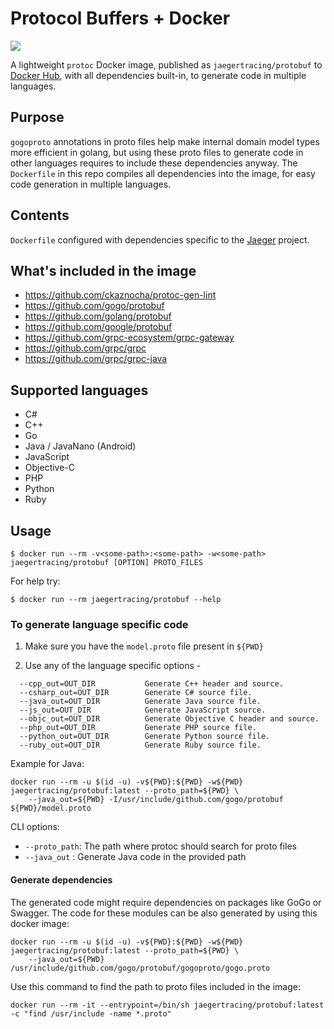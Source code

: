 # Protocol Buffers + Docker

[![](https://images.microbadger.com/badges/version/jaegertracing/protobuf.svg)](https://hub.docker.com/r/jaegertracing/protobuf/tags)

A lightweight `protoc` Docker image, published as `jaegertracing/protobuf` to [Docker Hub](https://hub.docker.com/r/jaegertracing/protobuf/tags), with all dependencies built-in, to generate code in multiple languages.

## Purpose

`gogoproto` annotations in proto files help make internal domain model types more efficient in golang, but using these proto files to generate code in other languages requires to include these dependencies anyway. The `Dockerfile` in this repo compiles all dependencies into the image, for easy code generation in multiple languages.

## Contents

`Dockerfile` configured with dependencies specific to the [Jaeger](github.com/jaegertracing/jaeger) project. 

## What's included in the image
- https://github.com/ckaznocha/protoc-gen-lint
- https://github.com/gogo/protobuf
- https://github.com/golang/protobuf
- https://github.com/google/protobuf
- https://github.com/grpc-ecosystem/grpc-gateway
- https://github.com/grpc/grpc
- https://github.com/grpc/grpc-java

## Supported languages
- C#
- C++
- Go
- Java / JavaNano (Android)
- JavaScript
- Objective-C
- PHP
- Python
- Ruby

## Usage
```
$ docker run --rm -v<some-path>:<some-path> -w<some-path> jaegertracing/protobuf [OPTION] PROTO_FILES
```

For help try:
```
$ docker run --rm jaegertracing/protobuf --help
```

### To generate language specific code

1. Make sure you have the `model.proto` file present in `${PWD}`

2. Use any of the language specific options -
```
  --cpp_out=OUT_DIR           Generate C++ header and source.
  --csharp_out=OUT_DIR        Generate C# source file.
  --java_out=OUT_DIR          Generate Java source file.
  --js_out=OUT_DIR            Generate JavaScript source.
  --objc_out=OUT_DIR          Generate Objective C header and source.
  --php_out=OUT_DIR           Generate PHP source file.
  --python_out=OUT_DIR        Generate Python source file.
  --ruby_out=OUT_DIR          Generate Ruby source file.
```

Example for Java:
```
docker run --rm -u $(id -u) -v${PWD}:${PWD} -w${PWD} jaegertracing/protobuf:latest --proto_path=${PWD} \
    --java_out=${PWD} -I/usr/include/github.com/gogo/protobuf ${PWD}/model.proto
```

CLI options:
- `--proto_path`: The path where protoc should search for proto files
- `--java_out`  : Generate Java code in the provided path

#### Generate dependencies

The generated code might require dependencies on packages like GoGo or Swagger.
The code for these modules can be also generated by using this docker image:

```
docker run --rm -u $(id -u) -v${PWD}:${PWD} -w${PWD} jaegertracing/protobuf:latest --proto_path=${PWD} \
    --java_out=${PWD} /usr/include/github.com/gogo/protobuf/gogoproto/gogo.proto
```

Use this command to find the path to proto files included in the image:
```
docker run --rm -it --entrypoint=/bin/sh jaegertracing/protobuf:latest -c "find /usr/include -name *.proto"
```
